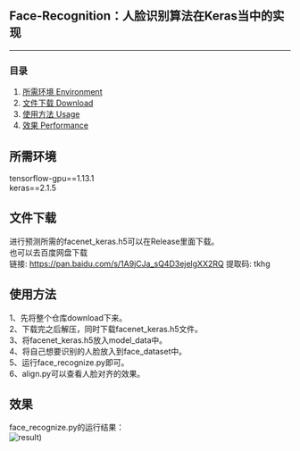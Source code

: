 ## Face-Recognition：人脸识别算法在Keras当中的实现
---

### 目录
1. [所需环境 Environment](#所需环境)
2. [文件下载 Download](#文件下载)
3. [使用方法 Usage](#使用方法)
4. [效果 Performance](#Reference)

## 所需环境
tensorflow-gpu==1.13.1  
keras==2.1.5  

## 文件下载
进行预测所需的facenet_keras.h5可以在Release里面下载。  
也可以去百度网盘下载  
链接: https://pan.baidu.com/s/1A9jCJa_sQ4D3ejelgXX2RQ 提取码: tkhg  

## 使用方法
1、先将整个仓库download下来。  
2、下载完之后解压，同时下载facenet_keras.h5文件。  
3、将facenet_keras.h5放入model_data中。  
4、将自己想要识别的人脸放入到face_dataset中。  
5、运行face_recognize.py即可。  
6、align.py可以查看人脸对齐的效果。  

## 效果
face_recognize.py的运行结果：  
![result](/result/result.png))  
